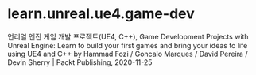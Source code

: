 # learn.unreal.ue4.game-dev
언리얼 엔진 게임 개발 프로젝트(UE4, C\++), Game Development Projects with Unreal Engine: Learn to build your first games and bring your ideas to life using UE4 and C\++ by  Hammad Fozi / Goncalo Marques / David Pereira / Devin Sherry | Packt Publishing, 2020-11-25
